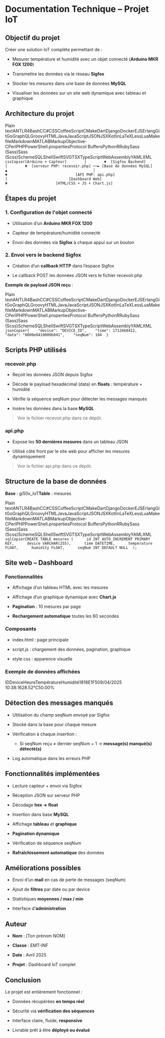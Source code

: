 Documentation Technique – Projet IoT
====================================

Objectif du projet
------------------

Créer une solution IoT complète permettant de :

*   Mesurer température et humidité avec un objet connecté (**Arduino MKR FOX 1200**)
    
*   Transmettre les données via le réseau **Sigfox**
    
*   Stocker les mesures dans une base de données **MySQL**
    
*   Visualiser les données sur un site web dynamique avec tableau et graphique
    

Architecture du projet
----------------------

Plain textANTLR4BashCC#CSSCoffeeScriptCMakeDartDjangoDockerEJSErlangGitGoGraphQLGroovyHTMLJavaJavaScriptJSONJSXKotlinLaTeXLessLuaMakefileMarkdownMATLABMarkupObjective-CPerlPHPPowerShell.propertiesProtocol BuffersPythonRRubySass (Sass)Sass (Scss)SchemeSQLShellSwiftSVGTSXTypeScriptWebAssemblyYAMLXML`   cssCopier[Arduino + Capteur]        │        ▼  [Sigfox Backend]        │        ▼  [serveur PHP: recevoir.php] ──► [Base de données MySQL]                                       ▲                                       │                                       ▼                               [API PHP: api.php]                                       │                            [Dashboard Web]                                       ▼                      [HTML/CSS + JS + Chart.js]   `

Étapes du projet
----------------

### 1\. Configuration de l'objet connecté

*   Utilisation d’un **Arduino MKR FOX 1200**
    
*   Capteur de température/humidité connecté
    
*   Envoi des données via **Sigfox** à chaque appui sur un bouton
    

### 2\. Envoi vers le backend Sigfox

*   Création d’un **callback HTTP** dans l’espace Sigfox
    
*   Le callback POST les données JSON vers le fichier recevoir.php
    

**Exemple de payload JSON reçu** :

Plain textANTLR4BashCC#CSSCoffeeScriptCMakeDartDjangoDockerEJSErlangGitGoGraphQLGroovyHTMLJavaJavaScriptJSONJSXKotlinLaTeXLessLuaMakefileMarkdownMATLABMarkupObjective-CPerlPHPPowerShell.propertiesProtocol BuffersPythonRRubySass (Sass)Sass (Scss)SchemeSQLShellSwiftSVGTSXTypeScriptWebAssemblyYAMLXML`   jsonCopier{    "device": "DEVICE_ID",    "time": 1712668412,    "data": "0000e0410000b041",    "seqNum": 104  }   `

Scripts PHP utilisés
--------------------

### recevoir.php

*   Reçoit les données JSON depuis Sigfox
    
*   Décode le payload hexadécimal (data) en **floats** : température + humidité
    
*   Vérifie la séquence seqNum pour détecter les messages manqués
    
*   Insère les données dans la base **MySQL**
    

> Voir le fichier recevoir.php dans ce dépôt.

### api.php

*   Expose les **50 dernières mesures** dans un tableau JSON
    
*   Utilisé côté front par le site web pour afficher les mesures dynamiquement
    

> Voir le fichier api.php dans ce dépôt.

Structure de la base de données
-------------------------------

**Base** : gi50x\_IoT**Table** : mesures

Plain textANTLR4BashCC#CSSCoffeeScriptCMakeDartDjangoDockerEJSErlangGitGoGraphQLGroovyHTMLJavaJavaScriptJSONJSXKotlinLaTeXLessLuaMakefileMarkdownMATLABMarkupObjective-CPerlPHPPowerShell.propertiesProtocol BuffersPythonRRubySass (Sass)Sass (Scss)SchemeSQLShellSwiftSVGTSXTypeScriptWebAssemblyYAMLXML`   sqlCopierCREATE TABLE mesures (      id INT AUTO_INCREMENT PRIMARY KEY,      device VARCHAR(255),      time DATETIME,      temperature FLOAT,      humidity FLOAT,      seqNum INT DEFAULT NULL  );   `

Site web – Dashboard
--------------------

### Fonctionnalités

*   Affichage d’un tableau HTML avec les mesures
    
*   Affichage d’un graphique dynamique avec **Chart.js**
    
*   **Pagination** : 10 mesures par page
    
*   **Rechargement automatique** toutes les 60 secondes
    

### Composants

*   index.html : page principale
    
*   script.js : chargement des données, pagination, graphique
    
*   style.css : apparence visuelle
    

### Exemple de données affichées

IDDeviceHeureTempératureHumidité1818E1F509/04/2025 10:38:1628.52°C50.00%

Détection des messages manqués
------------------------------

*   Utilisation du champ seqNum envoyé par Sigfox
    
*   Stocké dans la base pour chaque mesure
    
*   Vérification à chaque insertion :
    
    *   Si seqNum reçu ≠ dernier seqNum + 1 → **message(s) manqué(s) détecté(s)**
        
*   Log automatique dans les erreurs PHP
    

Fonctionnalités implémentées
----------------------------

*   Lecture capteur + envoi via Sigfox
    
*   Réception JSON sur serveur PHP
    
*   Décodage **hex → float**
    
*   Insertion dans base **MySQL**
    
*   Affichage **tableau** et **graphique**
    
*   **Pagination dynamique**
    
*   Vérification de séquence seqNum
    
*   **Rafraîchissement automatique** des données
    

Améliorations possibles
-----------------------

*   Envoi d’un **mail** en cas de perte de messages (seqNum)
    
*   Ajout de **filtres** par date ou par device
    
*   Statistiques **moyennes / max / min**
    
*   Interface d’**administration**
    

Auteur
------

*   **Nom** : \[Ton prénom NOM\]
    
*   **Classe** : EMT-INF
    
*   **Date** : Avril 2025
    
*   **Projet** : Dashboard IoT complet
    

Conclusion
----------

Le projet est entièrement fonctionnel :

*   Données récupérées **en temps réel**
    
*   Sécurité via **vérification des séquences**
    
*   Interface claire, fluide, **responsive**
    
*   Livrable prêt à être **déployé ou évalué**

